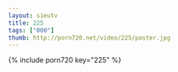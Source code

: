 ```yaml
--- 
layout: sieutv
title: 225
tags: ["000"]
thumb: http://porn720.net/video/225/poster.jpg
---
```

{% include porn720 key="225" %} 
